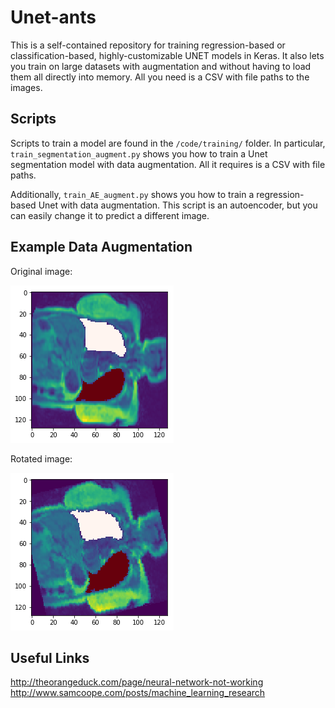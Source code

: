 # Unet-ants

This is a self-contained repository for training regression-based or classification-based,
highly-customizable UNET models in Keras. It also lets you train on large 
datasets with augmentation and
without having to load them all directly into memory. All you need
is a CSV with file paths to the images. 

## Scripts

Scripts to train a model are found in the `/code/training/` folder. In particular,
`train_segmentation_augment.py` shows you how to train a Unet segmentation model with 
data augmentation. All it requires is a CSV with file paths.

Additionally, `train_AE_augment.py` shows you how to train a regression-based Unet
with data augmentation. This script is an autoencoder, but you can easily change 
it to predict a different image.


## Example Data Augmentation

Original image:

![png](example-original.png)

Rotated image:

![png](example-rotate.png)


## Useful Links
http://theorangeduck.com/page/neural-network-not-working
http://www.samcoope.com/posts/machine_learning_research
